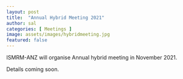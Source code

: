 ```yaml
---
layout: post
title:  "Annual Hybrid Meeting 2021"
author: sal
categories: [ Meetings ]
image: assets/images/hybridmeeting.jpg
featured: false
---
```


ISMRM-ANZ will organise Annual hybrid meeting in November 2021.

Details coming soon.
